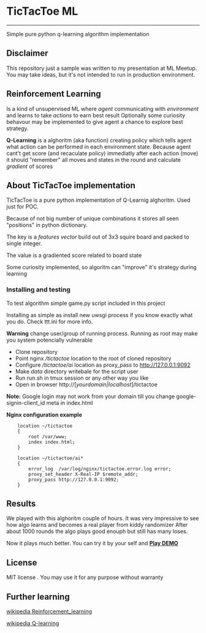 # TicTacToe ML

--- 
Simple pure python q-learning algorithm implementation


## Disclaimer

This repository just a sample was written to my presentation at ML Meetup. 
You may take ideas, but it's not intended to run in production environment.

## Reinforcement Learning
Is a kind of unsupervised ML where _agent_ communicating with _environment_ and learns to take _actions_ to earn best result
Optionally some curiosity behavour may be implemented to give agent a chance to explore best strategy.

__Q-Learning__ is a alghoritm (aka function) creating policy which tells agent what action can be performed in each environment state. Because agent cant't get score (and recaculate policy) immediatly after each action (move) it should "remember" all moves and states in the round and calculate _gradient_ of scores


## About TicTacToe implementation 
TicTacToe is a pure python implementation of Q-Learnig alghoritm. Used just for POC.

Because of not big number of unique combinations it stores all seen "positions" in python dictionary. 

The key is a _features vector_ build out of 3x3 squire board and packed to single integer.

The value is a gradiented score related to board state

Some curiosity implemented, so algoritm  can "improve" it's strategy during learning

### Installing and testing
To test algorithm simple game.py script included in this project

Installing as simple as install new uwsgi process if you know exactly what you do. Check ttt.ini for more info.

__Warning__ change user/group of running process. Running as root may make you system potencially vulnerable


* Clone repository 
* Point nginx _/tictactoe_ location to the root of cloned repository
* Configure _/tictactoe/ai_ location as proxy_pass to http://127.0.0.1:9092
* Make _data_ directory writebale for the script user
* Run run.sh in tmux session or any other way you like 
* Open in browser http://[_yourdomain|localhost_]/tictactoe

__Note:__ Google login may not work from your domain till you change google-signin-client_id meta in index.html 

 
__Nginx configuration example__

```nginx
    location ~/tictactoe
    {
    	root /var/www;
	    index index.html;
    }
    
    location ~/tictactoe/ai*
    {
        error_log  /var/log/nginx/tictactoe.error.log error;
        proxy_set_header X-Real-IP $remote_addr;
        proxy_pass http://127.0.0.1:9092;
    }
```


## Results
We played with this alghoritm couple of hours. 
It was very impressive to see how algo learns and becomes a real player from kiddy randomizer
After about 1000 rounds the algo plays good enouph but still has many loses. 

Now it plays much better. You can try it by your self and  [__Play DEMO__](https://vt77.com/tictactoe)




## License
MIT license . You may use it for any purpose without warranty 

## Further learning 
[wikipedia Reinforcement_learning](https://en.wikipedia.org/wiki/Reinforcement_learning)

[wikipedia Q-learning](https://en.wikipedia.org/wiki/Q-learning)


